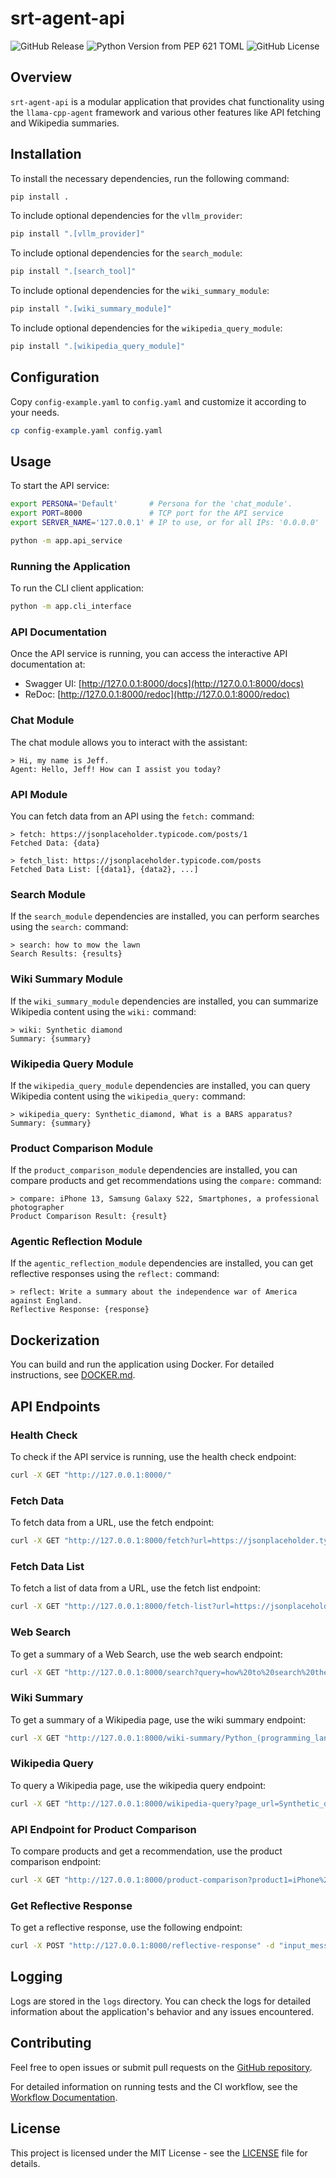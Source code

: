 # srt-agent-api

![GitHub Release](https://img.shields.io/github/v/release/SolidRusT/srt-agent-api) ![Python Version from PEP 621 TOML](https://img.shields.io/python/required-version-toml?tomlFilePath=https%3A%2F%2Fraw.githubusercontent.com%2FSolidRusT%2Fsrt-agent-api%2Fmain%2Fpyproject.toml) ![GitHub License](https://img.shields.io/github/license/SolidRusT/srt-agent-api)

## Overview

`srt-agent-api` is a modular application that provides chat functionality using the `llama-cpp-agent` framework and various other features like API fetching and Wikipedia summaries.

## Installation

To install the necessary dependencies, run the following command:

```bash
pip install .
```

To include optional dependencies for the `vllm_provider`:

```bash
pip install ".[vllm_provider]"
```

To include optional dependencies for the `search_module`:

```bash
pip install ".[search_tool]"
```

To include optional dependencies for the `wiki_summary_module`:

```bash
pip install ".[wiki_summary_module]"
```

To include optional dependencies for the `wikipedia_query_module`:

```bash
pip install ".[wikipedia_query_module]"
```

## Configuration

Copy `config-example.yaml` to `config.yaml` and customize it according to your needs.

```bash
cp config-example.yaml config.yaml
```

## Usage

To start the API service:

```bash
export PERSONA='Default'       # Persona for the 'chat_module'.
export PORT=8000               # TCP port for the API service
export SERVER_NAME='127.0.0.1' # IP to use, or for all IPs: '0.0.0.0'

python -m app.api_service
```

### Running the Application

To run the CLI client application:

```bash
python -m app.cli_interface
```

### API Documentation

Once the API service is running, you can access the interactive API documentation at:

- Swagger UI: [http://127.0.0.1:8000/docs](http://127.0.0.1:8000/docs)
- ReDoc: [http://127.0.0.1:8000/redoc](http://127.0.0.1:8000/redoc)

### Chat Module

The chat module allows you to interact with the assistant:

```plaintext
> Hi, my name is Jeff.
Agent: Hello, Jeff! How can I assist you today?
```

### API Module

You can fetch data from an API using the `fetch:` command:

```plaintext
> fetch: https://jsonplaceholder.typicode.com/posts/1
Fetched Data: {data}

> fetch_list: https://jsonplaceholder.typicode.com/posts
Fetched Data List: [{data1}, {data2}, ...]
```

### Search Module

If the `search_module` dependencies are installed, you can perform searches using the `search:` command:

```plaintext
> search: how to mow the lawn
Search Results: {results}
```

### Wiki Summary Module

If the `wiki_summary_module` dependencies are installed, you can summarize Wikipedia content using the `wiki:` command:

```plaintext
> wiki: Synthetic diamond
Summary: {summary}
```

### Wikipedia Query Module

If the `wikipedia_query_module` dependencies are installed, you can query Wikipedia content using the `wikipedia_query:` command:

```plaintext
> wikipedia_query: Synthetic_diamond, What is a BARS apparatus?
Summary: {summary}
```

### Product Comparison Module

If the `product_comparison_module` dependencies are installed, you can compare products and get recommendations using the `compare:` command:

```plaintext
> compare: iPhone 13, Samsung Galaxy S22, Smartphones, a professional photographer
Product Comparison Result: {result}
```

### Agentic Reflection Module

If the `agentic_reflection_module` dependencies are installed, you can get reflective responses using the `reflect:` command:

```plaintext
> reflect: Write a summary about the independence war of America against England.
Reflective Response: {response}
```

## Dockerization

You can build and run the application using Docker. For detailed instructions, see [DOCKER.md](DOCKER.md).

## API Endpoints

### Health Check

To check if the API service is running, use the health check endpoint:

```bash
curl -X GET "http://127.0.0.1:8000/"
```

### Fetch Data

To fetch data from a URL, use the fetch endpoint:

```bash
curl -X GET "http://127.0.0.1:8000/fetch?url=https://jsonplaceholder.typicode.com/posts/1"
```

### Fetch Data List

To fetch a list of data from a URL, use the fetch list endpoint:

```bash
curl -X GET "http://127.0.0.1:8000/fetch-list?url=https://jsonplaceholder.typicode.com/posts"
```

### Web Search

To get a summary of a Web Search, use the web search endpoint:

```bash
curl -X GET "http://127.0.0.1:8000/search?query=how%20to%20search%20the%20web"
```

### Wiki Summary

To get a summary of a Wikipedia page, use the wiki summary endpoint:

```bash
curl -X GET "http://127.0.0.1:8000/wiki-summary/Python_(programming_language)"
```

### Wikipedia Query

To query a Wikipedia page, use the wikipedia query endpoint:

```bash
curl -X GET "http://127.0.0.1:8000/wikipedia-query?page_url=Synthetic_diamond&query=What%20is%20a%20BARS%20apparatus%3F"
```

### API Endpoint for Product Comparison

To compare products and get a recommendation, use the product comparison endpoint:

```bash
curl -X GET "http://127.0.0.1:8000/product-comparison?product1=iPhone%2013&product2=Samsung%20Galaxy%20S22&category=Smartphones&user_profile=a%20professional%20photographer"
```

### Get Reflective Response

To get a reflective response, use the following endpoint:

```bash
curl -X POST "http://127.0.0.1:8000/reflective-response" -d "input_message=Write a summary about the independence war of America against England."
```

## Logging

Logs are stored in the `logs` directory. You can check the logs for detailed information about the application's behavior and any issues encountered.

## Contributing

Feel free to open issues or submit pull requests on the [GitHub repository](https://github.com/SolidRusT/srt-agent-api).

For detailed information on running tests and the CI workflow, see the [Workflow Documentation](WORKFLOW.md).

## License

This project is licensed under the MIT License - see the [LICENSE](LICENSE) file for details.